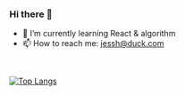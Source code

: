 ### Hi there 👋

<!--
- 🔭 I’m currently working on ...
-->
- 🌱 I’m currently learning React & algorithm
- 📫 How to reach me: jessh@duck.com
<br>

[![Top Langs](https://github-readme-stats.vercel.app/api/top-langs/?username=jchuder&layout=compact&show_icons=true&theme=radical)](https://github.com/anuraghazra/github-readme-stats)
